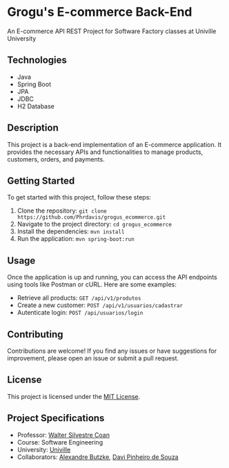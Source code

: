 # Grogu's E-commerce Back-End

An E-commerce API REST Project for Software Factory classes at Univille University

## Technologies 

- Java
- Spring Boot
- JPA
- JDBC
- H2 Database

## Description

This project is a back-end implementation of an E-commerce application. It provides the necessary APIs and functionalities to manage products, customers, orders, and payments.

## Getting Started

To get started with this project, follow these steps:

1. Clone the repository: `git clone https://github.com/Phrdavis/grogus_ecommerce.git`
2. Navigate to the project directory: `cd grogus_ecommerce`
3. Install the dependencies: `mvn install`
4. Run the application: `mvn spring-boot:run`

## Usage

Once the application is up and running, you can access the API endpoints using tools like Postman or cURL. Here are some examples:

- Retrieve all products: `GET /api/v1/produtos`
- Create a new customer: `POST /api/v1/usuarios/cadastrar`
- Autenticate login: `POST /api/usuarios/login`

<!-- For detailed API documentation, refer to the [API Documentation](/api-docs) section. -->

## Contributing

Contributions are welcome! If you find any issues or have suggestions for improvement, please open an issue or submit a pull request.

## License

This project is licensed under the [MIT License](LICENSE).

## Project Specifications


- Professor: [Walter Silvestre Coan](https://github.com/waltercoan)
- Course: Software Engineering
- University: [Univille](https://www.univille.edu.br/)
- Collaborators: [Alexandre Butzke](https://github.com/AlexandreButzkeDev), [Davi Pinheiro de Souza](https://github.com/Phrdavis)

